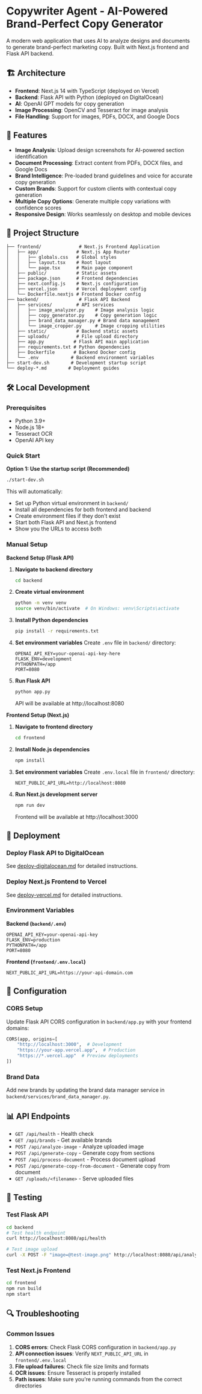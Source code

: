 # Copywriter Agent - AI-Powered Brand-Perfect Copy Generator

A modern web application that uses AI to analyze designs and documents to generate brand-perfect marketing copy. Built with Next.js frontend and Flask API backend.

## 🏗️ Architecture

- **Frontend**: Next.js 14 with TypeScript (deployed on Vercel)
- **Backend**: Flask API with Python (deployed on DigitalOcean)
- **AI**: OpenAI GPT models for copy generation
- **Image Processing**: OpenCV and Tesseract for image analysis
- **File Handling**: Support for images, PDFs, DOCX, and Google Docs

## 🚀 Features

- **Image Analysis**: Upload design screenshots for AI-powered section identification
- **Document Processing**: Extract content from PDFs, DOCX files, and Google Docs
- **Brand Intelligence**: Pre-loaded brand guidelines and voice for accurate copy generation
- **Custom Brands**: Support for custom clients with contextual copy generation
- **Multiple Copy Options**: Generate multiple copy variations with confidence scores
- **Responsive Design**: Works seamlessly on desktop and mobile devices

## 📁 Project Structure

```
├── frontend/              # Next.js Frontend Application
│   ├── app/              # Next.js App Router
│   │   ├── globals.css   # Global styles
│   │   ├── layout.tsx    # Root layout
│   │   └── page.tsx      # Main page component
│   ├── public/           # Static assets
│   ├── package.json      # Frontend dependencies
│   ├── next.config.js    # Next.js configuration
│   ├── vercel.json       # Vercel deployment config
│   └── Dockerfile.nextjs # Frontend Docker config
├── backend/               # Flask API Backend
│   ├── services/         # API services
│   │   ├── image_analyzer.py    # Image analysis logic
│   │   ├── copy_generator.py    # Copy generation logic
│   │   ├── brand_data_manager.py # Brand data management
│   │   └── image_cropper.py     # Image cropping utilities
│   ├── static/           # Backend static assets
│   ├── uploads/          # File upload directory
│   ├── app.py           # Flask API main application
│   ├── requirements.txt # Python dependencies
│   ├── Dockerfile       # Backend Docker config
│   └── .env            # Backend environment variables
├── start-dev.sh        # Development startup script
└── deploy-*.md        # Deployment guides
```

## 🛠️ Local Development

### Prerequisites

- Python 3.9+
- Node.js 18+
- Tesseract OCR
- OpenAI API key

### Quick Start

**Option 1: Use the startup script (Recommended)**
```bash
./start-dev.sh
```
This will automatically:
- Set up Python virtual environment in `backend/`
- Install all dependencies for both frontend and backend
- Create environment files if they don't exist
- Start both Flask API and Next.js frontend
- Show you the URLs to access both

### Manual Setup

**Backend Setup (Flask API)**

1. **Navigate to backend directory**
   ```bash
   cd backend
   ```

2. **Create virtual environment**
   ```bash
   python -m venv venv
   source venv/bin/activate  # On Windows: venv\Scripts\activate
   ```

3. **Install Python dependencies**
   ```bash
   pip install -r requirements.txt
   ```

4. **Set environment variables**
   Create `.env` file in `backend/` directory:
   ```
   OPENAI_API_KEY=your-openai-api-key-here
   FLASK_ENV=development
   PYTHONPATH=/app
   PORT=8080
   ```

5. **Run Flask API**
   ```bash
   python app.py
   ```
   API will be available at http://localhost:8080

**Frontend Setup (Next.js)**

1. **Navigate to frontend directory**
   ```bash
   cd frontend
   ```

2. **Install Node.js dependencies**
   ```bash
   npm install
   ```

3. **Set environment variables**
   Create `.env.local` file in `frontend/` directory:
   ```
   NEXT_PUBLIC_API_URL=http://localhost:8080
   ```

4. **Run Next.js development server**
   ```bash
   npm run dev
   ```
   Frontend will be available at http://localhost:3000

## 🚀 Deployment

### Deploy Flask API to DigitalOcean

See [deploy-digitalocean.md](deploy-digitalocean.md) for detailed instructions.

### Deploy Next.js Frontend to Vercel

See [deploy-vercel.md](deploy-vercel.md) for detailed instructions.

### Environment Variables

**Backend (`backend/.env`)**
```
OPENAI_API_KEY=your-openai-api-key
FLASK_ENV=production
PYTHONPATH=/app
PORT=8080
```

**Frontend (`frontend/.env.local`)**
```
NEXT_PUBLIC_API_URL=https://your-api-domain.com
```

## 🔧 Configuration

### CORS Setup

Update Flask API CORS configuration in `backend/app.py` with your frontend domains:

```python
CORS(app, origins=[
    "http://localhost:3000",  # Development
    "https://your-app.vercel.app",  # Production
    "https://*.vercel.app"  # Preview deployments
])
```

### Brand Data

Add new brands by updating the brand data manager service in `backend/services/brand_data_manager.py`.

## 📊 API Endpoints

- `GET /api/health` - Health check
- `GET /api/brands` - Get available brands
- `POST /api/analyze-image` - Analyze uploaded image
- `POST /api/generate-copy` - Generate copy from sections
- `POST /api/process-document` - Process document upload
- `POST /api/generate-copy-from-document` - Generate copy from document
- `GET /uploads/<filename>` - Serve uploaded files

## 🧪 Testing

### Test Flask API
```bash
cd backend
# Test health endpoint
curl http://localhost:8080/api/health

# Test image upload
curl -X POST -F "image=@test-image.png" http://localhost:8080/api/analyze-image
```

### Test Next.js Frontend
```bash
cd frontend
npm run build
npm start
```

## 🔍 Troubleshooting

### Common Issues

1. **CORS errors**: Check Flask CORS configuration in `backend/app.py`
2. **API connection issues**: Verify `NEXT_PUBLIC_API_URL` in `frontend/.env.local`
3. **File upload failures**: Check file size limits and formats
4. **OCR issues**: Ensure Tesseract is properly installed
5. **Path issues**: Make sure you're running commands from the correct directories 